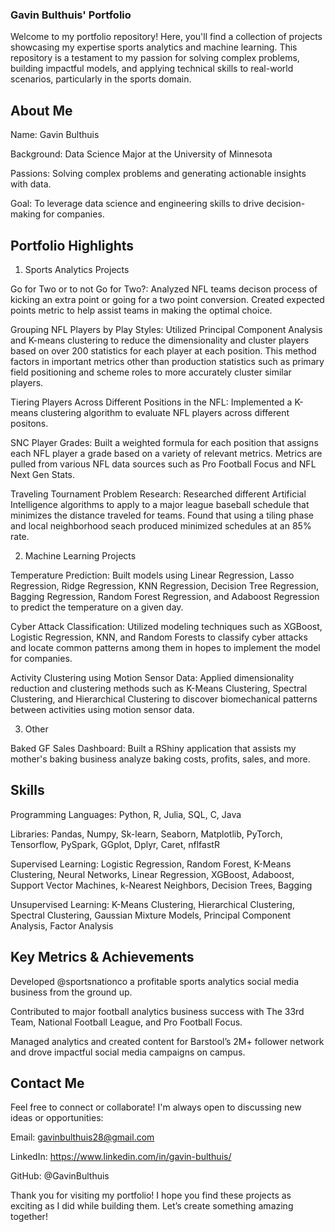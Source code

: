 ### Gavin Bulthuis' Portfolio

Welcome to my portfolio repository! Here, you'll find a collection of projects showcasing my expertise sports analytics and machine learning. This repository is a testament to my passion for solving complex problems, building impactful models, and applying technical skills to real-world scenarios, particularly in the sports domain.

## About Me

Name: Gavin Bulthuis

Background: Data Science Major at the University of Minnesota

Passions: Solving complex problems and generating actionable insights with data.

Goal: To leverage data science and engineering skills to drive decision-making for companies.

## Portfolio Highlights

1. Sports Analytics Projects

Go for Two or to not Go for Two?: Analyzed NFL teams decison process of kicking an extra point or going for a two point conversion. Created expected points metric to help assist teams in making the optimal choice.

Grouping NFL Players by Play Styles: Utilized Principal Component Analysis and K-means clustering to reduce the dimensionality and cluster players based on over 200 statistics for each player at each position. This method factors in important metrics other than production statistics such as primary field positioning and scheme roles to more accurately cluster similar players.

Tiering Players Across Different Positions in the NFL: Implemented a K-means clustering algorithm to evaluate NFL players across different positons.

SNC Player Grades: Built a weighted formula for each position that assigns each NFL player a grade based on a variety of relevant metrics. Metrics are pulled from various NFL data sources such as Pro Football Focus and NFL Next Gen Stats.

Traveling Tournament Problem Research: Researched different Artificial Intelligence algorithms to apply to a major league baseball schedule that minimizes the distance traveled for teams. Found that using a tiling phase and local neighborhood seach produced minimized schedules at an 85% rate.

2. Machine Learning Projects

Temperature Prediction: Built models using Linear Regression, Lasso Regression, Ridge Regression, KNN Regression, Decision Tree Regression, Bagging Regression, Random Forest Regression, and Adaboost Regression to predict the temperature on a given day.

Cyber Attack Classification: Utilized modeling techniques such as XGBoost, Logistic Regression, KNN, and Random Forests to classify cyber attacks and locate common patterns among them in hopes to implement the model for companies.

Activity Clustering using Motion Sensor Data: Applied dimensionality reduction and clustering methods such as K-Means Clustering, Spectral Clustering, and Hierarchical Clustering to discover biomechanical patterns between activities using motion sensor data.

3. Other

Baked GF Sales Dashboard: Built a RShiny application that assists my mother's baking business analyze baking costs, profits, sales, and more.

## Skills

Programming Languages: Python, R, Julia, SQL, C, Java

Libraries: Pandas, Numpy, Sk-learn, Seaborn, Matplotlib, PyTorch, Tensorflow, PySpark, GGplot, Dplyr, Caret, nflfastR

Supervised Learning: Logistic Regression, Random Forest, K-Means Clustering, Neural Networks, Linear Regression, XGBoost, Adaboost, Support Vector Machines, k-Nearest Neighbors, Decision Trees, Bagging

Unsupervised Learning: K-Means Clustering, Hierarchical Clustering, Spectral Clustering, Gaussian Mixture Models, Principal Component Analysis, Factor Analysis

## Key Metrics & Achievements

Developed @sportsnationco a profitable sports analytics social media business from the ground up.

Contributed to major football analytics business success with The 33rd Team, National Football League, and Pro Football Focus.

Managed analytics and created content for Barstool’s 2M+ follower network and drove impactful social media campaigns on campus.

## Contact Me

Feel free to connect or collaborate! I'm always open to discussing new ideas or opportunities:

Email: gavinbulthuis28@gmail.com

LinkedIn: https://www.linkedin.com/in/gavin-bulthuis/

GitHub: @GavinBulthuis

Thank you for visiting my portfolio! I hope you find these projects as exciting as I did while building them. Let’s create something amazing together!

<!---
gavin-bulthuis/gavin-bulthuis is a ✨ special ✨ repository because its `README.md` (this file) appears on your GitHub profile.
You can click the Preview link to take a look at your changes.
--->
